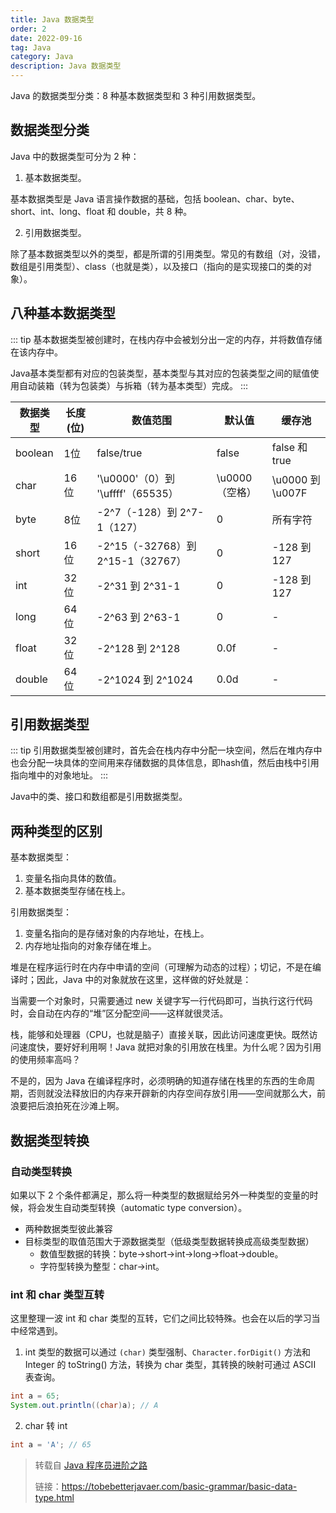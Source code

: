 ```yaml
---
title: Java 数据类型
order: 2
date: 2022-09-16
tag: Java
category: Java
description: Java 数据类型
---
```


Java 的数据类型分类：8 种基本数据类型和 3 种引用数据类型。
<!-- more -->

## 数据类型分类

Java 中的数据类型可分为 2 种：

1. 基本数据类型。

基本数据类型是 Java 语言操作数据的基础，包括 boolean、char、byte、short、int、long、float 和 double，共 8 种。

2. 引用数据类型。

除了基本数据类型以外的类型，都是所谓的引用类型。常见的有数组（对，没错，数组是引用类型）、class（也就是类），以及接口（指向的是实现接口的类的对象）。

## 八种基本数据类型

::: tip
基本数据类型被创建时，在栈内存中会被划分出一定的内存，并将数值存储在该内存中。

Java基本类型都有对应的包装类型，基本类型与其对应的包装类型之间的赋值使用自动装箱（转为包装类）与拆箱（转为基本类型）完成。
:::

| 数据类型 | 长度(位) | 数值范围                    | 默认值         | 缓存池 |
| -------- | ---------| ------------------------------ | ----------- | -------------- |
| boolean  | 1位    | false/true                        | false       | false 和 true    |
| char     | 16位  | '\u0000'（0）到 '\uffff'（65535） | \u0000（空格） | \u0000 到 \u007F |
| byte     | 8位  | -2^7（-128）到 2^7-1（127）        | 0             | 所有字符       |
| short    | 16位  | -2^15（-32768）到 2^15-1（32767）  | 0             | -128 到 127      |
| int      | 32位  | -2^31 到 2^31-1                     | 0            | -128 到 127      |
| long     | 64位  | -2^63 到 2^63-1                     | 0            |       -     |
| float    | 32位  | -2^128 到 2^128                     | 0.0f         |       -        |
| double   | 64位  | -2^1024 到 2^1024                   | 0.0d         |       -        |

## 引用数据类型

::: tip
引用数据类型被创建时，首先会在栈内存中分配一块空间，然后在堆内存中也会分配一块具体的空间用来存储数据的具体信息，即hash值，然后由栈中引用指向堆中的对象地址。
:::

Java中的类、接口和数组都是引用数据类型。

## 两种类型的区别

基本数据类型：

1. 变量名指向具体的数值。
2. 基本数据类型存储在栈上。

引用数据类型：

1. 变量名指向的是存储对象的内存地址，在栈上。
2. 内存地址指向的对象存储在堆上。

堆是在程序运行时在内存中申请的空间（可理解为动态的过程）；切记，不是在编译时；因此，Java 中的对象就放在这里，这样做的好处就是：

当需要一个对象时，只需要通过 new 关键字写一行代码即可，当执行这行代码时，会自动在内存的“堆”区分配空间——这样就很灵活。

栈，能够和处理器（CPU，也就是脑子）直接关联，因此访问速度更快。既然访问速度快，要好好利用啊！Java 就把对象的引用放在栈里。为什么呢？因为引用的使用频率高吗？

不是的，因为 Java 在编译程序时，必须明确的知道存储在栈里的东西的生命周期，否则就没法释放旧的内存来开辟新的内存空间存放引用——空间就那么大，前浪要把后浪拍死在沙滩上啊。

## 数据类型转换

### 自动类型转换

如果以下 2 个条件都满足，那么将一种类型的数据赋给另外一种类型的变量的时候，将会发生自动类型转换（automatic type conversion）。

- 两种数据类型彼此兼容
- 目标类型的取值范围大于源数据类型（低级类型数据转换成高级类型数据）
  - 数值型数据的转换：byte→short→int→long→float→double。  
  - 字符型转换为整型：char→int。


### int 和 char 类型互转

这里整理一波 int 和 char 类型的互转，它们之间比较特殊。也会在以后的学习当中经常遇到。

1. int 类型的数据可以通过 `(char)` 类型强制、`Character.forDigit()` 方法和Integer 的 toString() 方法，转换为 char 类型，其转换的映射可通过 ASCII 表查询。

```Java
int a = 65;
System.out.println((char)a); // A
```

2. char 转 int

```java
int a = 'A'; // 65
```

> 转载自 [Java 程序员进阶之路](https://tobebetterjavaer.com/basic-grammar/basic-data-type.html)
> 
> 链接：https://tobebetterjavaer.com/basic-grammar/basic-data-type.html




